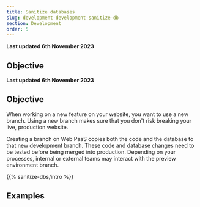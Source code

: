 ```yaml
---
title: Sanitize databases
slug: development-development-sanitize-db
section: Development
order: 5
---
```


**Last updated 6th November 2023**



## Objective  

**Last updated 6th November 2023**



## Objective  

When working on a new feature on your website, you want to use a new branch.
Using a new branch makes sure that you don't risk breaking your live, production website.

Creating a branch on Web PaaS copies both the code and the database to that new development branch.
These code and database changes need to be tested before being merged into production.
Depending on your processes, internal or external teams may interact with the preview environment branch.


{{% sanitize-dbs/intro %}}

## Examples

